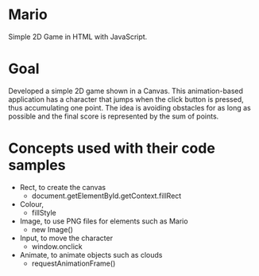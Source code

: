 # Mario
Simple 2D Game in HTML with JavaScript.
# Goal
Developed a simple 2D game shown in a Canvas. This animation-based application has a character that jumps when the click button is pressed, thus accumulating one point. The idea is avoiding obstacles for as long as possible and the final score is represented by the sum of points. 
# Concepts used with their code samples
- Rect, to create the canvas	
  - document.getElementById.getContext.fillRect	
- Colour, 
  - fillStyle	
- Image, to use PNG files	for elements such as Mario
  - new Image()	
- Input, to move the character	
  - window.onclick	
- Animate, to animate objects such as clouds	
  - requestAnimationFrame()	
